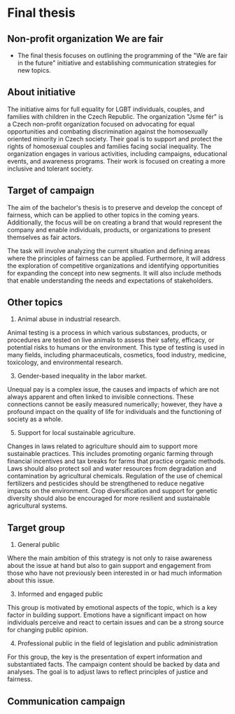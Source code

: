 # Final thesis
## Non-profit organization We are fair
- The final thesis focuses on outlining the programming of the "We are fair in the future" initiative and establishing communication strategies for new topics. 

## About initiative
The initiative aims for full equality for LGBT individuals, couples, and families with children in the Czech Republic. The organization "Jsme fér" is a Czech non-profit organization focused on advocating for equal opportunities and combating discrimination against the homosexually oriented minority in Czech society. Their goal is to support and protect the rights of homosexual couples and families facing social inequality. The organization engages in various activities, including campaigns, educational events, and awareness programs. Their work is focused on creating a more inclusive and tolerant society.

## Target of campaign
The aim of the bachelor's thesis is to preserve and develop the concept of fairness, which can be applied to other topics in the coming years. Additionally, the focus will be on creating a brand that would represent the company and enable individuals, products, or organizations to present themselves as fair actors.

The task will involve analyzing the current situation and defining areas where the principles of fairness can be applied. Furthermore, it will address the exploration of competitive organizations and identifying opportunities for expanding the concept into new segments. It will also include methods that enable understanding the needs and expectations of stakeholders.

## Other topics
1. Animal abuse in industrial research.

Animal testing is a process in which various substances, products, or procedures are tested on live animals to assess their safety, efficacy, or potential risks to humans or the environment. This type of testing is used in many fields, including pharmaceuticals, cosmetics, food industry, medicine, toxicology, and environmental research.

3. Gender-based inequality in the labor market.

Unequal pay is a complex issue, the causes and impacts of which are not always apparent and often linked to invisible connections. These connections cannot be easily measured numerically; however, they have a profound impact on the quality of life for individuals and the functioning of society as a whole.

5. Support for local sustainable agriculture.

Changes in laws related to agriculture should aim to support more sustainable practices. This includes promoting organic farming through financial incentives and tax breaks for farms that practice organic methods. Laws should also protect soil and water resources from degradation and contamination by agricultural chemicals. Regulation of the use of chemical fertilizers and pesticides should be strengthened to reduce negative impacts on the environment. Crop diversification and support for genetic diversity should also be encouraged for more resilient and sustainable agricultural systems.

## Target group

1. General public

Where the main ambition of this strategy is not only to raise awareness about the issue at hand but also to gain support and engagement from those who have not previously been interested in or had much information about this issue.

3. Informed and engaged public

This group is motivated by emotional aspects of the topic, which is a key factor in building support. Emotions have a significant impact on how individuals perceive and react to certain issues and can be a strong source for changing public opinion.

4. Professional public in the field of legislation and public administration

For this group, the key is the presentation of expert information and substantiated facts. The campaign content should be backed by data and analyses. The goal is to adjust laws to reflect principles of justice and fairness.


## Communication campaign
